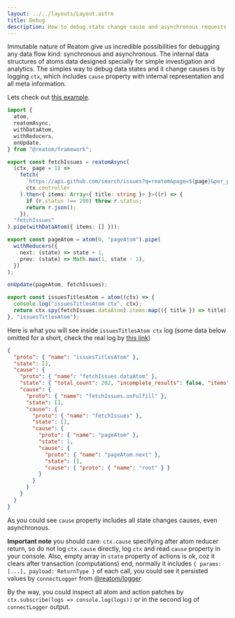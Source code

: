 ```yaml
---
layout: ../../layouts/Layout.astro
title: Debug
description: How to debug state change cause and asynchronous requests
---
```


Immutable nature of Reatom give us incredible possibilities for debugging any data flow kind: synchronous and asynchronous. The internal data structures of atoms data designed specially for simple investigation and analytics. The simples way to debug data states and it change causes is by logging `ctx`, which includes `cause` property with internal representation and all meta information.

Lets check out [this example](https://replit.com/@artalar/reatom-debug-example#src/App.tsx).

```ts
import {
  atom,
  reatomAsync,
  withDataAtom,
  withReducers,
  onUpdate,
} from "@reatom/framework";

export const fetchIssues = reatomAsync(
  (ctx, page = 1) =>
    fetch(
      `https://api.github.com/search/issues?q=reatom&page=${page}&per_page=10`,
      ctx.controller
    ).then<{ items: Array<{ title: string }> }>((r) => {
      if (r.status !== 200) throw r.status;
      return r.json();
    }),
  "fetchIssues"
).pipe(withDataAtom({ items: [] }));

export const pageAtom = atom(0, "pageAtom").pipe(
  withReducers({
    next: (state) => state + 1,
    prev: (state) => Math.max(1, state - 1),
  })
);

onUpdate(pageAtom, fetchIssues);

export const issuesTitlesAtom = atom((ctx) => {
  console.log("issuesTitlesAtom ctx", ctx);
  return ctx.spy(fetchIssues.dataAtom).items.map(({ title }) => title);
}, "issuesTitlesAtom");
```

Here is what you will see inside `issuesTitlesAtom ctx` log (some data below omitted for a short, check the real log by [this link](https://reatom-debug-example.artalar.repl.co))

```json
{
  "proto": { "name": "issuesTitlesAtom" },
  "state": [],
  "cause": {
    "proto": { "name": "fetchIssues.dataAtom" },
    "state": { "total_count": 202, "incomplete_results": false, "items": [] },
    "cause": {
      "proto": { "name": "fetchIssues.onFulfill" },
      "state": [],
      "cause": {
        "proto": { "name": "fetchIssues" },
        "state": [],
        "cause": {
          "proto": { "name": "pageAtom" },
          "state": 1,
          "cause": {
            "proto": { "name": "pageAtom.next" },
            "state": [],
            "cause": { "proto": { "name": "root" } }
          }
        }
      }
    }
  }
}
```

As you could see `cause` property includes all state changes causes, even asynchronous.

**Important note** you should care: `ctx.cause` specifying after atom reducer return, so do not log `ctx.cause` directly, log `ctx` and read `cause` property in your console. Also, empty array in `state` property of actions is ok, coz it clears after transaction (computations) end, normally it includes `{ params: [...], payload: ReturnType }` of each call, you could see it persisted values by `connectLogger` from [@reatom/logger](https://www.reatom.dev/packages/logger).

By the way, you could inspect all atom and action patches by `ctx.subscribe(logs => console.log(logs))` or in the second log of `connectLogger` output.

